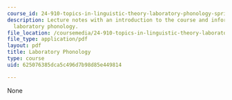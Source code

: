 ```yaml
---
course_id: 24-910-topics-in-linguistic-theory-laboratory-phonology-spring-2007
description: Lecture notes with an introduction to the course and information about
  laboratory phonology.
file_location: /coursemedia/24-910-topics-in-linguistic-theory-laboratory-phonology-spring-2007/625076385dca5c496d7b98d85e449814_lec1.pdf
file_type: application/pdf
layout: pdf
title: Laboratory Phonology
type: course
uid: 625076385dca5c496d7b98d85e449814

---
```

None